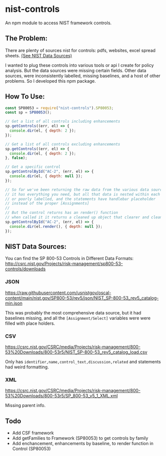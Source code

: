 # nist-controls

An npm module to access NIST framework controls.

## The Problem:

There are plenty of sources nist for controls: pdfs, websites, excel spread sheets. [(See NIST Data Sources)](#NIST-Data-Sources)

I wanted to plug these controls into various tools or api I create for policy analysis. But the data sources were missing certain fields. Other data sources, were inconsistently labelled, missing baselines, and a host of other problems. So I developed this npm package.

## How To Use:

```Javascript
const SP80053 = require("nist-controls").SP80053;
const sp = SP80053();

// Get a list of all controls including enhancements
sp.getControls((err, el) => {
  console.dir(el, { depth: 2 });
});

// Get a list of all controls excluding enhancements
sp.getControls((err, el) => {
  console.dir(el, { depth: 2 });
}, false);

// Get a specific control
sp.getControlById("AC-2", (err, el) => {
  console.dir(el, { depth: null });
});

// So far we've been returning the raw data from the various data source
// it has everything you need, but all that data is nested within each other
// or poorly labelled, and the statements have handlebar placeholder
// instead of the proper [Assignments]
//
// But the control returns has an render() function
// when called it it returns a cleaned up object that clearer and cleaner
sp.getControlById("AC-2", (err, el) => {
  console.dir(el.render(), { depth: null });
});
```

## NIST Data Sources:

You can find the SP 800-53 Controls in Different Data Formats:
http://csrc.nist.gov/Projects/risk-management/sp800-53-controls/downloads

### JSON

https://raw.githubusercontent.com/usnistgov/oscal-content/main/nist.gov/SP800-53/rev5/json/NIST_SP-800-53_rev5_catalog-min.json

This was probably the most comprehensive data source, but it had baselines missing, and all the `[Assignment/Select]` variables were were filled with place holders.

### CSV

https://csrc.nist.gov/CSRC/media/Projects/risk-management/800-53%20Downloads/800-53r5/NIST_SP-800-53_rev5_catalog_load.csv

Only has `identifier,name,control_text,discussion,related` and statements had weird formatting.

### XML

https://csrc.nist.gov/CSRC/media/Projects/risk-management/800-53%20Downloads/800-53r5/SP_800-53_v5_1_XML.xml

Missing parent info.

## Todo

- Add CSF framework
- Add getFamilies to Framework (SP80053) to get controls by family
- Add enchancement, enhancements by baseline, to render function in Control (SP80053)
